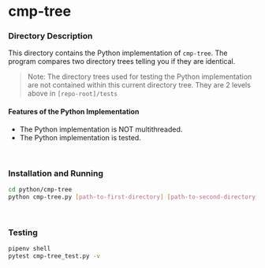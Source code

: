 # cmp-tree

### Directory Description

This directory contains the Python implementation of `cmp-tree`. The program
compares two directory trees telling you if they are identical.

> Note: The directory trees used for testing the Python implementation are not
> contained within this current directory tree. They are 2 levels above in
> `[repo-root]/tests`

#### Features of the Python Implementation

* The Python implementation is NOT multithreaded.
* The Python implementation is tested.

&nbsp;

### Installation and Running

```bash
cd python/cmp-tree
python cmp-tree.py [path-to-first-directory] [path-to-second-directory]
```

&nbsp;

### Testing

```bash
pipenv shell
pytest cmp-tree_test.py -v
```
